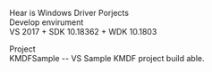 Hear is Windows Driver Porjects  
Develop envirument  
VS 2017 + SDK 10.18362 + WDK 10.1803  

Project  
KMDFSample -- VS Sample KMDF project build able.